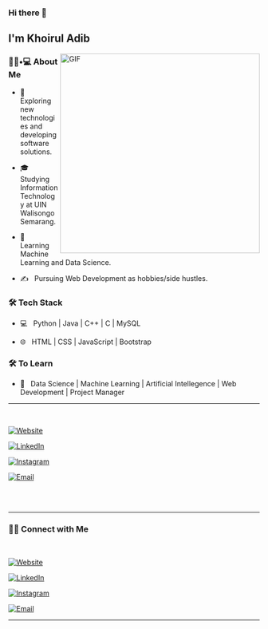 ### Hi there 👋<h2> I'm Khoirul Adib</h2>
<img align="right" alt="GIF" src="https://media.tenor.com/OTzJy4d4xGMAAAAM/computer-stick-man.gif" width="400"/>

<h3> 👨🏻•💻 About Me </h3>



- 🤔 &nbsp; Exploring new technologies and developing software solutions.

- 🎓 &nbsp; Studying Information Technology at UIN Walisongo Semarang.

- 🌱 &nbsp; Learning Machine Learning and Data Science.

- ✍️ &nbsp; Pursuing Web Development as hobbies/side hustles.



<h3>🛠 Tech Stack</h3>



- 💻 &nbsp; Python | Java | C++ | C | MySQL

- 🌐 &nbsp; HTML | CSS | JavaScript | Bootstrap 

<!--

- 🛢 &nbsp; MySQL | MongoDB

- 🔧 &nbsp; Git | Markdown | 

- 🖥 &nbsp; Corel Draw | Photoshop | Canva

-->



<h3>🛠 To Learn</h3>

- 🔧 &nbsp; Data Science | Machine Learning | Artificial Intellegence | Web Development | Project Manager

<hr>




<br/>

<p align="center">

<a href="https://khoiruladib.my.id/"><img alt="Website" src="https://img.shields.io/badge/Website-khoiruladib.my.id-black?style=flat-square&logo=google-chrome"></a>

<a href="https://www.linkedin.com/in/khoirul-adib-51b5591b9/?originalSubdomain=id"><img alt="LinkedIn" src="https://img.shields.io/badge/LinkedIn-khoiruladib-blue?style=flat-square&logo=linkedin"></a>

<a href="https://www.instagram.com/khoiruladib27/"><img alt="Instagram" src="https://img.shields.io/badge/Instagram-khoiruladib27-black?style=flat-square&logo=instagram"></a>

<a href="mailto:khoiruladib100@gmail.com"><img alt="Email" src="https://img.shields.io/badge/khoiruladib100@gmail.com-blue?style=flat-square&logo=gmail"></a>

</p>


<br><br>



<hr>



<h3> 🤝🏻 Connect with Me </h3>

<br>



<p align="center">

<a href="https://khoiruladib.my.id/"><img alt="Website" src="https://img.shields.io/badge/Website-khoiruladib.my.id-black?style=flat-square&logo=google-chrome"></a>

<a href="https://www.linkedin.com/in/khoirul-adib-51b5591b9/?originalSubdomain=id"><img alt="LinkedIn" src="https://img.shields.io/badge/LinkedIn-khoiruladib-blue?style=flat-square&logo=linkedin"></a>

<a href="https://www.instagram.com/khoiruladib27/"><img alt="Instagram" src="https://img.shields.io/badge/Instagram-khoiruladib27-black?style=flat-square&logo=instagram"></a>

<a href="mailto:khoiruladib100@gmail.com"><img alt="Email" src="https://img.shields.io/badge/khoiruladib100@gmail.com-blue?style=flat-square&logo=gmail"></a>

</p>






<hr>
